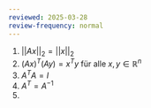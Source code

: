 ```yaml
---
reviewed: 2025-03-28
review-frequency: normal
---
```


1. $||Ax||_2 = ||x||_2$
2. $(Ax)^T(Ay)=x^Ty$ für alle $x,y \in \mathbb{R}^n$
3. $A^TA = I$
4. $A^T=A^{-1}$
5. 